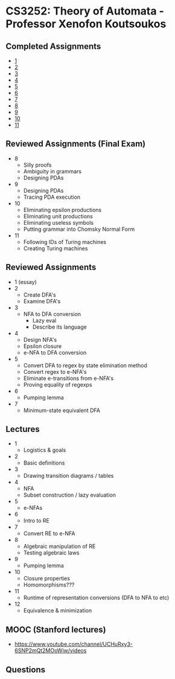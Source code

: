 # CS3252: Theory of Automata - Professor Xenofon Koutsoukos

## Completed Assignments
- [1](./assignments/assignment-1.pdf)
- [2](./assignments/assignment-2.pdf)
- [3](./assignments/assignment-3.pdf)
- [4](./assignments/assignment-4.pdf)
- [5](./assignments/assignment-5.pdf)
- [6](./assignments/assignment-6.pdf)
- [7](./assignments/assignment-7.pdf)
- [8](./assignments/assignment-8.pdf)
- [9](./assignments/assignment-9.pdf)
- [10](./assignments/assignment-10.pdf)
- [11](./assignments/assignment-11.pdf)


## Reviewed Assignments (Final Exam)
- 8
    - Silly proofs
    - Ambiguity in grammars
    - Designing PDAs
- 9
    - Designing PDAs
    - Tracing PDA execution
- 10
    - Eliminating epsilon productions
    - Eliminating unit productions
    - Eliminating useless symbols
    - Putting grammar into Chomsky Normal Form
- 11
    - Following IDs of Turing machines
    - Creating Turing machines


## Reviewed Assignments
- 1 (essay)
- 2
    - Create DFA's
    - Examine DFA's
- 3 
    - NFA to DFA conversion
        - Lazy eval
        - Describe its language
- 4
    - Design NFA's
    - Epsilon closure
    - e-NFA to DFA conversion
- 5 
    - Convert DFA to regex by state elimination method
    - Convert regex to e-NFA's
    - Eliminate e-transitions from e-NFA's
    - Proving equality of regexps
- 6
    - Pumping lemma
- 7
    - Minimum-state equivalent DFA


## Lectures
- 1
    - Logistics & goals
- 2
    - Basic definitions
- 3
    - Drawing transition diagrams / tables
- 4
    - NFA
    - Subset construction / lazy evaluation
- 5
    - e-NFAs
- 6 
    - Intro to RE
- 7 
    - Convert RE to e-NFA 
- 8
    - Algebraic manipulation of RE
    - Testing algebraic laws
- 9
    - Pumping lemma
- 10
    - Closure properties
    - Homomorphisms???
- 11
    - Runtime of representation conversions (DFA to NFA to etc)
- 12
    - Equivalence & minimization


## MOOC (Stanford lectures)
- https://www.youtube.com/channel/UCHuRxy3-6SNP2mQt2MOoWiw/videos


## Questions
